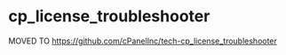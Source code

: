 # cp_license_troubleshooter

MOVED TO https://github.com/cPanelInc/tech-cp_license_troubleshooter


